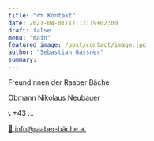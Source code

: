 ```yaml
---
title: "🐟 Kontakt"
date: 2021-04-01T17:13:19+02:00
draft: false
menu: "main"
featured_image: /post/contact/image.jpg
author: "Sebastian Gassner"
summary:
---
```


FreundInnen der Raaber Bäche

Obmann Nikolaus Neubauer

📞 +43 ...

[📧 info@raaber-bäche.at](mailto:info@raaber-bäche.at)
